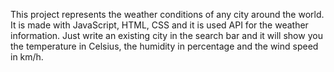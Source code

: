 This project represents the weather conditions of any city around the world. It is made with JavaScript, HTML, CSS and it is used API for the weather information. Just write an existing city in the search bar and it will show you the temperature in Celsius, the humidity in percentage and the wind speed in km/h.
